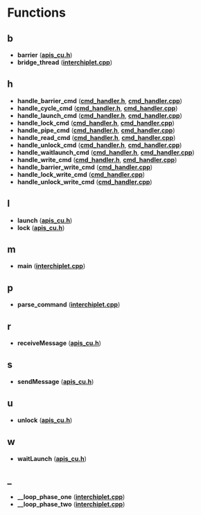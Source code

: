 # Functions


## b

* **barrier** ([**apis\_cu.h**](apis__cu_8h.md))
* **bridge\_thread** ([**interchiplet.cpp**](interchiplet_8cpp.md))


## h

* **handle\_barrier\_cmd** ([**cmd\_handler.h**](cmd__handler_8h.md), [**cmd\_handler.cpp**](cmd__handler_8cpp.md))
* **handle\_cycle\_cmd** ([**cmd\_handler.h**](cmd__handler_8h.md), [**cmd\_handler.cpp**](cmd__handler_8cpp.md))
* **handle\_launch\_cmd** ([**cmd\_handler.h**](cmd__handler_8h.md), [**cmd\_handler.cpp**](cmd__handler_8cpp.md))
* **handle\_lock\_cmd** ([**cmd\_handler.h**](cmd__handler_8h.md), [**cmd\_handler.cpp**](cmd__handler_8cpp.md))
* **handle\_pipe\_cmd** ([**cmd\_handler.h**](cmd__handler_8h.md), [**cmd\_handler.cpp**](cmd__handler_8cpp.md))
* **handle\_read\_cmd** ([**cmd\_handler.h**](cmd__handler_8h.md), [**cmd\_handler.cpp**](cmd__handler_8cpp.md))
* **handle\_unlock\_cmd** ([**cmd\_handler.h**](cmd__handler_8h.md), [**cmd\_handler.cpp**](cmd__handler_8cpp.md))
* **handle\_waitlaunch\_cmd** ([**cmd\_handler.h**](cmd__handler_8h.md), [**cmd\_handler.cpp**](cmd__handler_8cpp.md))
* **handle\_write\_cmd** ([**cmd\_handler.h**](cmd__handler_8h.md), [**cmd\_handler.cpp**](cmd__handler_8cpp.md))
* **handle\_barrier\_write\_cmd** ([**cmd\_handler.cpp**](cmd__handler_8cpp.md))
* **handle\_lock\_write\_cmd** ([**cmd\_handler.cpp**](cmd__handler_8cpp.md))
* **handle\_unlock\_write\_cmd** ([**cmd\_handler.cpp**](cmd__handler_8cpp.md))


## l

* **launch** ([**apis\_cu.h**](apis__cu_8h.md))
* **lock** ([**apis\_cu.h**](apis__cu_8h.md))


## m

* **main** ([**interchiplet.cpp**](interchiplet_8cpp.md))


## p

* **parse\_command** ([**interchiplet.cpp**](interchiplet_8cpp.md))


## r

* **receiveMessage** ([**apis\_cu.h**](apis__cu_8h.md))


## s

* **sendMessage** ([**apis\_cu.h**](apis__cu_8h.md))


## u

* **unlock** ([**apis\_cu.h**](apis__cu_8h.md))


## w

* **waitLaunch** ([**apis\_cu.h**](apis__cu_8h.md))


## _

* **\_\_loop\_phase\_one** ([**interchiplet.cpp**](interchiplet_8cpp.md))
* **\_\_loop\_phase\_two** ([**interchiplet.cpp**](interchiplet_8cpp.md))

